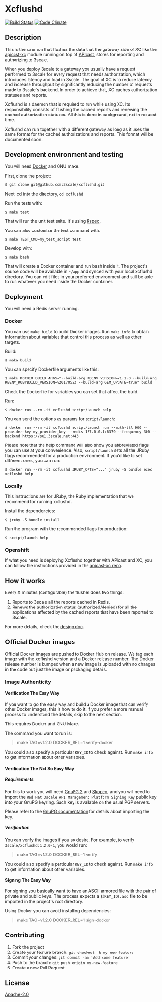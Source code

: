 # Xcflushd

[![Build Status](https://travis-ci.org/3scale/xcflushd.svg?branch=master)](https://travis-ci.org/3scale/xcflushd) [![Code Climate](https://codeclimate.com/repos/585a6e7cd78de855e5002463/badges/7825d2a1491b30a172f7/gpa.svg)](https://codeclimate.com/repos/585a6e7cd78de855e5002463/feed)

## Description

This is the daemon that flushes the data that the gateway side of XC like the
[apicast-xc](https://github.com/3scale/apicast-xc) module running on top of [APIcast](https://github.com/3scale/apicast), stores for reporting and authorizing to 3scale.

When you deploy 3scale to a gateway you usually have a request performed to
3scale for every request that needs authorization, which introduces latency and
load in 3scale. The goal of XC is to reduce latency and increase throughput by
significantly reducing the number of requests made to 3scale's backend. In
order to achieve that, XC caches authorization statuses and reports.

Xcflushd is a daemon that is required to run while using XC. Its responsibility
consists of flushing the cached reports and renewing the cached authorization
statuses. All this is done in background, not in request time.

Xcflushd can run together with a different gateway as long as it uses the same
format for the cached authorizations and reports. This format will be
documented soon.

## Development environment and testing

You will need [Docker](https://www.docker.com/) and GNU make.

First, clone the project:
```
$ git clone git@github.com:3scale/xcflushd.git
```

Next, cd into the directory, `cd xcflushd`

Run the tests with:
```
$ make test
```

That will run the unit test suite. It's using [Rspec](https://rspec.info).

You can also customize the test command with:
```
$ make TEST_CMD=my_test_script test
```

Develop with:
```
$ make bash
```

That will create a Docker container and run bash inside it. The project's
source code will be available in `~/app` and synced with your local xcflushd
directory. You can edit files in your preferred environment and still be able
to run whatever you need inside the Docker container.


## Deployment

You will need a Redis server running.

### Docker

You can use `make build` to build Docker images. Run `make info` to obtain
information about variables that control this process as well as other targets.

Build:
```
$ make build
```

You can specify Dockerfile arguments like this:

```
$ make DOCKER_BUILD_ARGS="--build-arg RBENV_VERSION=v1.1.0 --build-arg RBENV_RUBYBUILD_VERSION=v20170523 --build-arg GEM_UPDATE=true" build
```

Check the Dockerfile for variables you can set that affect the build.

Run:
```
$ docker run --rm -it xcflushd script/launch help
```

You can send the options as params for `script/launch`:
```
$ docker run --rm -it xcflushd script/launch run --auth-ttl 900 --provider-key my_provider_key --redis 127.0.0.1:6379 --frequency 300 --backend https://su1.3scale.net:443
```

Please note that the help command will also show you abbreviated flags you can
use at your convenience. Also, `script/launch` sets all the JRuby flags
recommended for a production environment. If you'd like to set different ones,
you can run:
```
$ docker run --rm -it xcflushd JRUBY_OPTS="..." jruby -S bundle exec xcflushd help
```

### Locally

This instructions are for JRuby, the Ruby implementation that we recommend for
running xcflushd.

Install the dependencies:
```
$ jruby -S bundle install
```

Run the program with the recommended flags for production:
```
$ script/launch help
```

### Openshift

If what you need is deploying Xcflushd together with APIcast and XC, you can
follow the instructions provided in the [apicast-xc repo](https://github.com/3scale/apicast-xc).


## How it works

Every X minutes (configurable) the flusher does two things:

1. Reports to 3scale all the reports cached in Redis.
2. Renews the authorization status (authorized/denied) for all the
   applications affected by the cached reports that have been reported to
   3scale.

For more details, check the [design doc](docs/design.md).

## Official Docker images

Official Docker images are pushed to Docker Hub on release. We tag each image
with the xcflushd version and a Docker release number. The Docker release number
is bumped when a new image is uploaded with no changes in the code but just the
image or packaging details.

### Image Authenticity

#### Verification The Easy Way

If you want to go the easy way and build a Docker image that can verify other
Docker images, this is how to do it. If you prefer a more manual process to
understand the details, skip to the next section.

This requires Docker and GNU Make.

The command you want to run is:

> make TAG=v1.2.0 DOCKER_REL=1 verify-docker

You could also specify a particular `KEY_ID` to check against.
Run `make info` to get information about other variables.

#### Verification The Not So Easy Way

##### Requirements

For this to work you will need [GnuPG 2](https://www.gnupg.org) and [Skopeo](https://github.com/projectatomic/skopeo), and you will need to import
the `Red Hat 3scale API Management Platform Signing Key` public key into your
GnuPG keyring. Such key is available on the usual PGP servers.

Please refer to the [GnuPG documentation](https://www.gnupg.org/documentation/index.html) for details about importing the key.

##### Verification

You can verify the images if you so desire. For example, to verify
`3scale/xcflushd:1.2.0-1`, you would run:

> make TAG=v1.2.0 DOCKER_REL=1 verify

You could also specify a particular `KEY_ID` to check against.
Run `make info` to get information about other variables.

#### Signing The Easy Way

For signing you basically want to have an ASCII armored file with the pair of
private and public keys. The process expects a `$(KEY_ID).asc` file to be
imported in the project's root directory.

Using Docker you can avoid installing dependencies:

> make TAG=v1.2.0 DOCKER_REL=1 sign-docker

## Contributing

1. Fork the project
2. Create your feature branch: `git checkout -b my-new-feature`
3. Commit your changes: `git commit -am 'Add some feature'`
4. Push to the branch: `git push origin my-new-feature`
5. Create a new Pull Request


## License

[Apache-2.0](https://www.apache.org/licenses/LICENSE-2.0)
